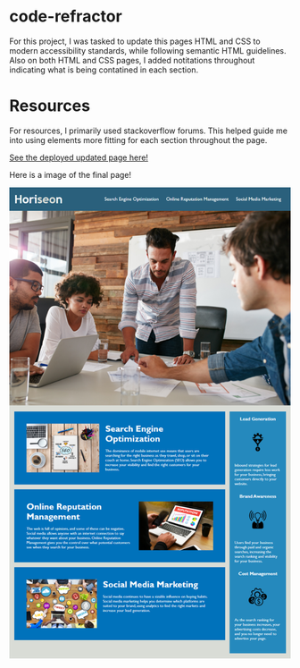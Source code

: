 # code-refractor
For this project, I was tasked to update this pages HTML and CSS to modern accessibility standards, while following semantic HTML guidelines. Also on both HTML and CSS pages, I added notitations throughout indicating what is being contatined in each section. 

# Resources
For resources, I primarily used stackoverflow forums. This helped guide me into using elements more fitting for each section throughout the page.

<a href="https://chadcourtney9.github.io/code-refractor/" target="_blank">See the deployed updated page here!</a>

Here is a image of the final page!

![code refactor demo](./assets/01-html-css-git-homework-demo.png)